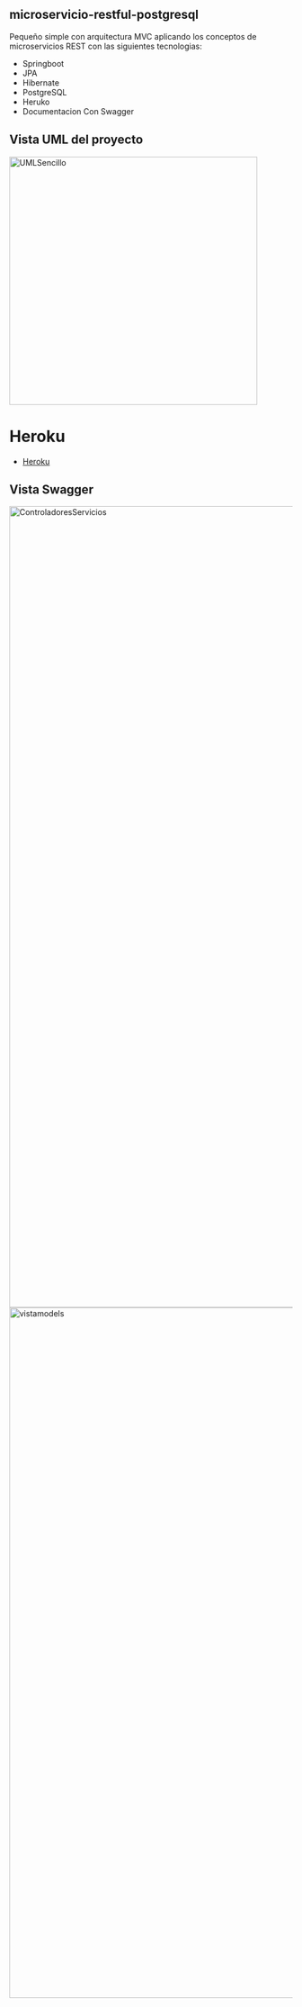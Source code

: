 ## microservicio-restful-postgresql
Pequeño simple con arquitectura MVC aplicando los conceptos de microservicios REST con las siguientes tecnologias:
- Springboot
- JPA
- Hibernate
- PostgreSQL
- Heruko
- Documentacion Con Swagger

## Vista UML del proyecto
<img width="441" alt="UMLSencillo" src="https://user-images.githubusercontent.com/94019700/176986869-1c47a2e0-9872-47ac-b9fa-eeabd716bacf.png">

# Heroku
* [Heroku](https://docs.spring.io/spring-boot/docs/2.7.1/reference/htmlsingle/#data.sql.jpa-and-spring-data)

## Vista Swagger
<img width="1424" alt="ControladoresServicios" src="https://user-images.githubusercontent.com/94019700/176987046-834d2ca9-d67f-457c-bd26-53f6a9ffc0c6.png">
<img width="1227" alt="vistamodels" src="https://user-images.githubusercontent.com/94019700/176987047-6fc05079-bdcc-48d1-b5d3-aa9745c337f1.png">
